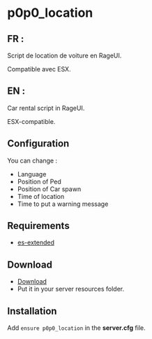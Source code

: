 # p0p0_location

## FR :

Script de location de voiture en RageUI.

Compatible avec ESX.

## EN :

Car rental script in RageUI.

ESX-compatible.

## Configuration
You can change :

* Language
* Position of Ped
* Position of Car spawn
* Time of location
* Time to put a warning message
## Requirements
* [es-extended](https://github.com/Vanheden/es_extended)

## Download
* [Download](https://github.com/Leap0p0/p0p0_location/archive/refs/heads/main.zip)
* Put it in your server resources folder.

## Installation
Add ``ensure p0p0_location`` in the **server.cfg** file.
